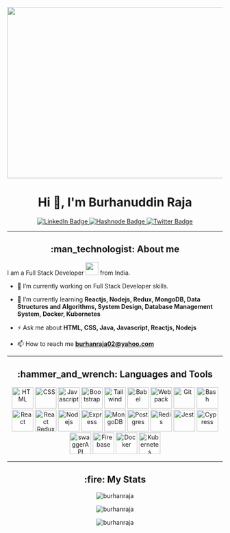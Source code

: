 <div align="center">
  <img src="https://user-images.githubusercontent.com/76507095/191487843-546f1822-dada-46e4-a441-8183e55495ce.jpg" height="400" width="700" />
</div>

<link rel="stylesheet" href="https://cdn.jsdelivr.net/gh/devicons/devicon@v2.15.1/devicon.min.css">

<h1 align="center">Hi 👋, I'm Burhanuddin Raja</h1>

<div id="badges" align="center">
  <a href="https://www.linkedin.com/in/burhanuddin-raja-261b1617b/">
    <img src="https://img.shields.io/badge/LinkedIn-blue?style=for-the-badge&logo=linkedin&logoColor=white" alt="LinkedIn Badge"/>
  </a>
    <a href="https://burhanraja.hashnode.dev/">
    <img src="https://img.shields.io/badge/Hashnode-darkblue?style=for-the-badge&logo=hashnode&logoColor=white" alt="Hashnode Badge"/>
  </a>
  <a href="https://twitter.com/Burhan_Raja52">
    <img src="https://img.shields.io/badge/Twitter-blue?style=for-the-badge&logo=twitter&logoColor=white" alt="Twitter Badge"/>

  </a>
</div>

---
<h2 align="center"> :man_technologist: About me </h2>

I am a Full Stack Developer <img src="https://media.giphy.com/media/WUlplcMpOCEmTGBtBW/giphy.gif" width="30"> from India.

- :telescope: I’m currently working on Full Stack Developer skills.

- :seedling: I’m currently learning **Reactjs, Nodejs, Redux, MongoDB, Data Structures and Algorithms, System Design, Database Management System, Docker, Kubernetes** 

- :zap: Ask me about **HTML, CSS, Java, Javascript, Reactjs, Nodejs**

- :mailbox: How to reach me **burhanraja02@yahoo.com**

---
<h2 align="center"> :hammer_and_wrench: Languages and Tools </h2>

<div align="center">
<img src="https://cdn.jsdelivr.net/gh/devicons/devicon/icons/html5/html5-plain-wordmark.svg" alt="HTML" height="50" width="50" />
<img src="https://cdn.jsdelivr.net/gh/devicons/devicon/icons/css3/css3-plain-wordmark.svg" alt="CSS" height="50" width="50" />
<img src="https://cdn.jsdelivr.net/gh/devicons/devicon/icons/javascript/javascript-plain.svg" alt="Javascript" height="50" width="50" />
<img src="https://cdn.jsdelivr.net/gh/devicons/devicon/icons/bootstrap/bootstrap-original-wordmark.svg" alt="Bootstrap" height="50" width="50" />
<img src="https://cdn.jsdelivr.net/gh/devicons/devicon/icons/tailwindcss/tailwindcss-plain.svg" alt="Tailwind" height="50" width="50" />
<img src="https://cdn.jsdelivr.net/gh/devicons/devicon/icons/babel/babel-original.svg" alt="Babel" height="50" width="50" />
<img src="https://cdn.jsdelivr.net/gh/devicons/devicon/icons/webpack/webpack-original-wordmark.svg" alt="Webpack" height="50" width="50" />
<img src="https://cdn.jsdelivr.net/gh/devicons/devicon/icons/git/git-plain-wordmark.svg" alt="Git" height="50" width="50" />
<img src="https://cdn.jsdelivr.net/gh/devicons/devicon/icons/bash/bash-original.svg" alt="Bash" height="50" width="50" />

<img src="https://cdn.jsdelivr.net/gh/devicons/devicon/icons/react/react-original-wordmark.svg" alt="React" height="50" width="50" />
<img src="https://cdn.jsdelivr.net/gh/devicons/devicon/icons/redux/redux-original.svg" alt="React Redux" height="50" width="50" />
<img src="https://cdn.jsdelivr.net/gh/devicons/devicon/icons/nodejs/nodejs-plain-wordmark.svg" alt="Nodejs" height="50" width="50" />
<img src="https://cdn.jsdelivr.net/gh/devicons/devicon/icons/express/express-original-wordmark.svg" alt="Express" height="50" width="50" />
<img src="https://cdn.jsdelivr.net/gh/devicons/devicon/icons/mongodb/mongodb-plain-wordmark.svg" alt="MongoDB" height="50" width="50" />
<img src="https://cdn.jsdelivr.net/gh/devicons/devicon/icons/postgresql/postgresql-plain-wordmark.svg" alt="Postgres" height="50" width="50" />
<img src="https://cdn.jsdelivr.net/gh/devicons/devicon/icons/redis/redis-plain-wordmark.svg" alt="Redis" height="50" width="50" />

<img src="https://cdn.jsdelivr.net/gh/devicons/devicon/icons/jest/jest-plain.svg" alt="Jest" height="50" width="50" />
<img src="https://user-images.githubusercontent.com/76507095/191493842-216d99e9-9438-4bf2-a350-300294204384.jpg" alt="Cypress" height="50" width="50" />
<img src="https://user-images.githubusercontent.com/76507095/191493904-d3a9f032-543d-4cc7-9d00-63dac6e3877c.png" alt="swaggerAPI" height="50" width="50" />

<img src="https://cdn.jsdelivr.net/gh/devicons/devicon/icons/firebase/firebase-plain-wordmark.svg" alt="Firebase" height="50" width="50" />
<img src="https://cdn.jsdelivr.net/gh/devicons/devicon/icons/docker/docker-plain-wordmark.svg" alt="Docker" height="50" width="50" />
<img src="https://cdn.jsdelivr.net/gh/devicons/devicon/icons/kubernetes/kubernetes-plain-wordmark.svg" alt="Kubernetes" height="50" width="50" />
</div>

---
<h2 align="center"> :fire: My Stats </h2>

<div align="center">
<p align="center"><img  src="https://github-readme-stats.vercel.app/api?username=burhanraja&show_icons=true&locale=en&theme=highcontrast" alt="burhanraja" /></p>

<p align="center"><img  src="https://github-readme-streak-stats.herokuapp.com/?user=burhanraja&theme=highcontrast" alt="burhanraja" /></p>

<p align="center"><img  src="https://github-readme-stats.vercel.app/api/top-langs/?username=burhanraja&layout=compact&theme=vision-friendly-dark" alt="burhanraja" /></p>

</div>
